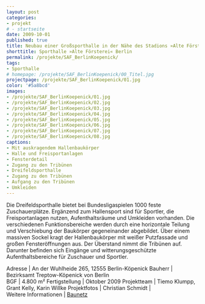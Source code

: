 ```yaml
---
layout: post
categories:
- projekt
# - startseite
date: 2009-10-01
published: true
title: Neubau einer Großsporthalle in der Nähe des Stadions »Alte Försterei« an der Wuhlheide
shorttitle: Sporthalle »Alte Försterei« Berlin
permalink: /projekte/SAF_BerlinKoepenick/
tags: 
- Sporthalle
# homepage: /projekte/SAF_BerlinKoepenick/00_Titel.jpg
projectpage: /projekte/SAF_BerlinKoepenick/01.jpg 
color: '#5a8bcd'
images:
- /projekte/SAF_BerlinKoepenick/01.jpg
- /projekte/SAF_BerlinKoepenick/02.jpg
- /projekte/SAF_BerlinKoepenick/03.jpg
- /projekte/SAF_BerlinKoepenick/04.jpg
- /projekte/SAF_BerlinKoepenick/05.jpg
- /projekte/SAF_BerlinKoepenick/06.jpg
- /projekte/SAF_BerlinKoepenick/07.jpg
- /projekte/SAF_BerlinKoepenick/08.jpg
captions:
- Mit auskragendem Hallenbaukörper
- Halle und Freisportanlagen
- Fensterdetail
- Zugang zu den Tribünen
- Dreifeldsporthalle
- Zugang zu den Tribünen
- Aufgang zu den Tribünen
- Umkleiden
---
```

Die Dreifeldsporthalle bietet bei Bundesligaspielen 1000 feste Zuschauerplätze. Ergänzend zum Hallensport sind für Sportler, die Freisportanlagen nutzen, Aufenthaltsräume und Umkleiden vorhanden. Die verschiedenen Funktionsbereiche werden durch eine horizontale Teilung und Verschiebung der Baukörper gegeneinander abgebildet. Über einem massiven Sockel kragt der Hallenbaukörper mit weißer Putzfassade und großen Fensteröffnungen aus. Der Überstand nimmt die Tribünen auf. Darunter befinden sich Eingänge und witterungsgeschützte Aufenthaltsbereiche für Zuschauer und Sportler.

Adresse				|	An der Wuhlheide 265, 12555 Berlin-Köpenick
Bauherr				|	Bezirksamt Treptow-Köpenick von Berlin  
BGF					|	4.800 m²
Fertigstellung		|	Oktober 2009
Projektteam			|	Tiemo Klumpp, Grant Kelly, Karin Willke
Projektfotos		|	Christian Schmidt
                    |    
Weitere Informationen    |   [Baunetz](http://www.baunetz.de/meldungen/Meldungen-Dreifachhalle_in_Berlin_eroeffnet_840852.html)
